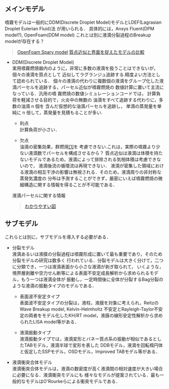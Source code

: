 ## メインモデル
噴霧モデルは一般的にDDM(Discrete Droplet Model)モデルとLDEF(Lagrasian Droplet Eulerian Fluid)法
が用いられる．
具体的には，Ansys Fluent(DPM model?), OpenFoam(DDM model)
これとは別に液滴分裂過程のBreakup modelが存在する？
> [OpenFoam Spary model](https://www.jstage.jst.go.jp/article/jsaeronbun/47/2/47_20164157/_pdf/-char/ja)
> [質点近似と界面を捉えたモデルの比較](https://www2.nagare.or.jp/jscfd/j-jscfd/114/114p3.pdf)

- DDM(Discrete Droplet Model)  
    実用噴霧燃焼器内のように，非常に多数の液滴を扱うことはできないが，個々の液滴を質点として
    近似してラグランジュ追跡する.精度よい方法として認められている．
    個々の液滴の代わりに複数個の液滴をグループ化した液滴パーセルを追跡する，パーセル近似が噴霧燃焼の
    数値計算に置いて主流になっている．汎用の噴 霧燃焼の数値シミュレーションコードでは，
    計算負荷を軽減させる目的で，火炎中の無数の 油滴をすべて追跡する代わりに，多数の油滴 n 個を
    含んだ仮想的な油滴パーセルを追跡し， 単滴の蒸発量を単純に n 倍して，蒸発量を見積もることが多い.

  - 利点  
    計算負荷が小さい．

  - 欠点  
    油滴の密集効果，群燃焼[[1]](https://www.sciencedirect.com/science/article/pii/S0082078482802737)を
    考慮できない.これは，実際の噴霧より少ない液滴数でパーセルを構成させるから？
    質点近似は液滴は体積を持たないモデルであるため，液滴によって排除される気相体積は考慮できないので，
    液滴後流の循環流は再現できない．
    液滴が密集した領域における液滴の相互干渉の影響は無視される．そのため，液滴周りの非対称な蒸発気濃度の
    分布は予測することができず，厳密にいえば噴霧燃焼の微細構造に関する情報を得ることが不可能である．

  液滴パーセルに関する情報
  > [わかりやすい図](https://www.jstage.jst.go.jp/article/jime/44/3/44_387/_pdf/-char/ja)

## サブモデル
これらとは別に，サブモデルを導入する必要がある．
- 分裂モデル  
    液滴あるいは液膜の分裂過程は噴霧形成に置いて最も重要であり，そのため分裂モデルの研究は数多く
    行われている．分裂モデルは大きく分けて，二つに分類でき，一つは液滴表面から小さな液滴が剥ぎ取られて，
    いくような，境界層剥離や空力せん断等による表面不安定成長解析から求められるモデル，もう一つは液滴全体が
    振動し，一定時間後に全体が分裂するBag分裂のような液滴の振動タイプのモデルである．

  - 表面波不安定タイプ  
    表面波不安定タイプの分裂は，液柱，液膜を対象に考えられ，ReitzのWave Breakup model, Kelvin-Helmholtz
    不安定とRayleigh-Taylor不安定の両者をモデル化したKH/RT model，液膜の線形安定性解析から求められたLISA
    model等がある．

  - 液滴振動タイプ  
    液滴振動タイプでは，液滴変形とバネー質点系の振動が相似であるとしたTABモデル，液滴半球で変形を表した
    DDBモデル，液滴を回転楕円体と仮定したSSPモデル，OSDモデル，Improved TABモデル等がある．

- 液滴衝突合体モデル  
    液滴衝突合体モデルは，液滴の数密度が高く液滴間の相対速度が大きい場合に必要になる．液滴衝突モデルにも
    様々なモデルが提案されている．最も一般的なモデルはO'Rourkeらによる衝突モデルである．

